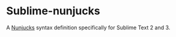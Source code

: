 # Sublime-nunjucks

A [Nunjucks](https://mozilla.github.io/nunjucks/) syntax definition specifically for Sublime Text 2 and 3.
